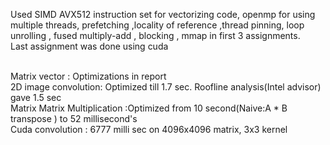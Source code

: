 Used SIMD AVX512 instruction set for vectorizing code, openmp for using multiple threads, prefetching ,locality of reference ,thread pinning, loop unrolling , fused multiply-add , blocking , mmap in first 3 assignments.<br />
Last assignment was done using cuda <br /><br />

Matrix vector : Optimizations in report <br />
2D image convolution: Optimized till 1.7 sec. Roofline analysis(Intel advisor) gave 1.5 sec <br />
Matrix Matrix Multiplication :Optimized from 10 second(Naive:A * B transpose ) to 52 millisecond's <br />
Cuda convolution : 6777 milli sec on 4096x4096 matrix, 3x3 kernel
